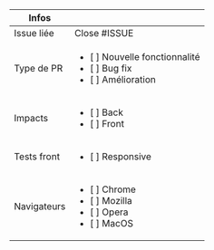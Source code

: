Infos           |            |
|------------------|-------------|
| Issue liée  | Close #ISSUE |
| Type de PR | <ul><li>[ ] Nouvelle fonctionnalité</li><li>[ ] Bug fix</li><li>[ ] Amélioration</li></ul> |
| Impacts | <ul><li>[ ] Back</li><li>[ ] Front</li></ul> |
| Tests front | <ul><li>[ ] Responsive</li></ul> |
| Navigateurs | <ul><li>[ ] Chrome</li><li>[ ] Mozilla</li><li>[ ] Opera</li><li>[ ] MacOS</li></ul>  |
